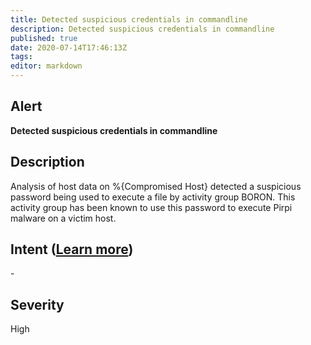 ```yaml
---
title: Detected suspicious credentials in commandline
description: Detected suspicious credentials in commandline
published: true
date: 2020-07-14T17:46:13Z
tags:
editor: markdown
---
```


## Alert
**Detected suspicious credentials in commandline**

## Description
Analysis of host data on %{Compromised Host} detected a suspicious password being used to execute a file by activity group BORON. This activity group has been known to use this password to execute Pirpi malware on a victim host.

## Intent ([Learn more](/public/security/alerts/intentions.md))
\-

## Severity
High




